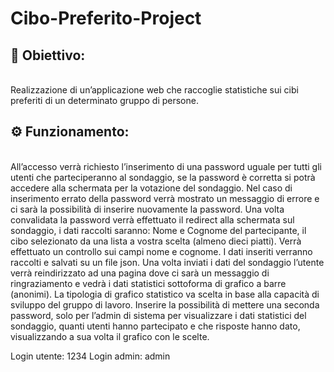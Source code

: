 # Cibo-Preferito-Project

<h2>🎯 Obiettivo: </h2> <br>
Realizzazione di un’applicazione web che raccoglie statistiche sui cibi preferiti di un determinato gruppo di persone.

<h2>⚙️ Funzionamento: </h2> <br>
All’accesso verrà richiesto l’inserimento di una password uguale per tutti gli utenti che parteciperanno al sondaggio, se la password è corretta si potrà accedere alla schermata per la votazione del sondaggio. Nel caso di inserimento errato della password verrà mostrato un messaggio di errore e ci sarà la possibilità di inserire nuovamente la password. Una volta convalidata la password verrà effettuato il redirect alla schermata sul sondaggio, i dati raccolti saranno: Nome e Cognome del partecipante, il cibo selezionato da una lista a vostra scelta (almeno dieci piatti). Verrà effettuato un controllo sui campi nome e cognome. I dati inseriti verranno raccolti e salvati su un file json. Una volta inviati i dati del sondaggio l’utente verrà reindirizzato ad una pagina dove ci sarà un messaggio di ringraziamento e vedrà i dati statistici sottoforma di grafico a barre (anonimi). La tipologia di grafico statistico va scelta in base alla capacità di sviluppo del gruppo di lavoro. Inserire la possibilità di mettere una seconda password, solo per l’admin di sistema per visualizzare i dati statistici del sondaggio, quanti utenti hanno partecipato e che risposte hanno dato, visualizzando a sua volta il grafico con le scelte.

Login utente: 1234
Login admin: admin
